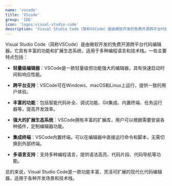 ```yaml
---
name: 'vscode'
title: 'VScode'
group: 'IDE'
icon: 'logos:visual-studio-code'
description: 'Visual Studio Code（简称VSCode）是由微软开发的免费开源跨平台代码编辑器。它具有丰富的功能和扩展生态系统，适用于多种编程语言和技术栈。'
---
```



Visual Studio Code（简称VSCode）是由微软开发的免费开源跨平台代码编辑器。它具有丰富的功能和扩展生态系统，适用于多种编程语言和技术栈。一些主要特点包括：

- **轻量级编辑器**：VSCode是一款轻量级但功能强大的编辑器，具有快速启动时间和响应性能。
  
- **跨平台支持**：VSCode可在Windows、macOS和Linux上运行，提供一致的用户体验。

- **丰富的功能**：包括智能代码补全、调试功能、Git集成、内置终端、任务运行器等，提高开发效率。

- **强大的扩展生态系统**：VSCode拥有丰富的扩展库，用户可以根据需要安装各种插件，定制编辑器功能。

- **集成终端**：VSCode内置终端，可以在编辑器中直接运行命令和脚本，无需切换到外部终端。

- **多语言支持**：支持多种编程语言，提供语法高亮、代码片段、代码导航等功能。

总的来说，Visual Studio Code是一款功能丰富、灵活可扩展的现代化代码编辑器，适用于各种开发场景和技术栈。